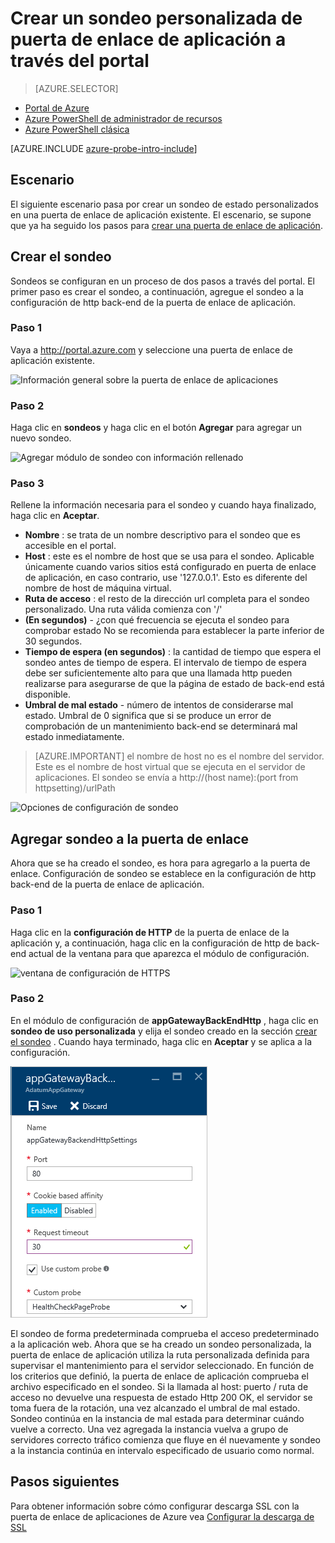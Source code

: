 <properties
   pageTitle="Crear un sondeo personalizada para una puerta de enlace de aplicación a través del portal | Microsoft Azure"
   description="Aprenda a crear un sondeo personalizada de puerta de enlace de aplicación a través del portal"
   services="application-gateway"
   documentationCenter="na"
   authors="georgewallace"
   manager="carmonm"
   editor=""
   tags="azure-resource-manager"
/>
<tags  
   ms.service="application-gateway"
   ms.devlang="na"
   ms.topic="article"
   ms.tgt_pltfrm="na"
   ms.workload="infrastructure-services"
   ms.date="10/25/2016"
   ms.author="gwallace" />

# <a name="create-a-custom-probe-for-application-gateway-by-using-the-portal"></a>Crear un sondeo personalizada de puerta de enlace de aplicación a través del portal

> [AZURE.SELECTOR]
- [Portal de Azure](application-gateway-create-probe-portal.md)
- [Azure PowerShell de administrador de recursos](application-gateway-create-probe-ps.md)
- [Azure PowerShell clásica](application-gateway-create-probe-classic-ps.md)

[AZURE.INCLUDE [azure-probe-intro-include](../../includes/application-gateway-create-probe-intro-include.md)]

## <a name="scenario"></a>Escenario

El siguiente escenario pasa por crear un sondeo de estado personalizados en una puerta de enlace de aplicación existente.
El escenario, se supone que ya ha seguido los pasos para [crear una puerta de enlace de aplicación](application-gateway-create-gateway-portal.md).

## <a name="createprobe"></a>Crear el sondeo

Sondeos se configuran en un proceso de dos pasos a través del portal. El primer paso es crear el sondeo, a continuación, agregue el sondeo a la configuración de http back-end de la puerta de enlace de aplicación.

### <a name="step-1"></a>Paso 1

Vaya a http://portal.azure.com y seleccione una puerta de enlace de aplicación existente.

![Información general sobre la puerta de enlace de aplicaciones][1]

### <a name="step-2"></a>Paso 2

Haga clic en **sondeos** y haga clic en el botón **Agregar** para agregar un nuevo sondeo.

![Agregar módulo de sondeo con información rellenado][2]

### <a name="step-3"></a>Paso 3

Rellene la información necesaria para el sondeo y cuando haya finalizado, haga clic en **Aceptar**.

- **Nombre** : se trata de un nombre descriptivo para el sondeo que es accesible en el portal.
- **Host** : este es el nombre de host que se usa para el sondeo. Aplicable únicamente cuando varios sitios está configurado en puerta de enlace de aplicación, en caso contrario, use '127.0.0.1'. Esto es diferente del nombre de host de máquina virtual.
- **Ruta de acceso** : el resto de la dirección url completa para el sondeo personalizado. Una ruta válida comienza con '/'
- **(En segundos)** - ¿con qué frecuencia se ejecuta el sondeo para comprobar estado No se recomienda para establecer la parte inferior de 30 segundos.
- **Tiempo de espera (en segundos)** : la cantidad de tiempo que espera el sondeo antes de tiempo de espera. El intervalo de tiempo de espera debe ser suficientemente alto para que una llamada http pueden realizarse para asegurarse de que la página de estado de back-end está disponible.
- **Umbral de mal estado** - número de intentos de considerarse mal estado. Umbral de 0 significa que si se produce un error de comprobación de un mantenimiento back-end se determinará mal estado inmediatamente.

> [AZURE.IMPORTANT] el nombre de host no es el nombre del servidor. Este es el nombre de host virtual que se ejecuta en el servidor de aplicaciones. El sondeo se envía a http://(host name):(port from httpsetting)/urlPath

![Opciones de configuración de sondeo][3]

## <a name="add-probe-to-the-gateway"></a>Agregar sondeo a la puerta de enlace

Ahora que se ha creado el sondeo, es hora para agregarlo a la puerta de enlace. Configuración de sondeo se establece en la configuración de http back-end de la puerta de enlace de aplicación.

### <a name="step-1"></a>Paso 1

Haga clic en la **configuración de HTTP** de la puerta de enlace de la aplicación y, a continuación, haga clic en la configuración de http de back-end actual de la ventana para que aparezca el módulo de configuración.

![ventana de configuración de HTTPS][4]

### <a name="step-2"></a>Paso 2

En el módulo de configuración de **appGatewayBackEndHttp** , haga clic en **sondeo de uso personalizada** y elija el sondeo creado en la sección [crear el sondeo](#createprobe) .
Cuando haya terminado, haga clic en **Aceptar** y se aplica a la configuración.

![módulo de configuración de appgatewaybackend][5]

El sondeo de forma predeterminada comprueba el acceso predeterminado a la aplicación web. Ahora que se ha creado un sondeo personalizada, la puerta de enlace de aplicación utiliza la ruta personalizada definida para supervisar el mantenimiento para el servidor seleccionado. En función de los criterios que definió, la puerta de enlace de aplicación comprueba el archivo especificado en el sondeo. Si la llamada al host: puerto / ruta de acceso no devuelve una respuesta de estado Http 200 OK, el servidor se toma fuera de la rotación, una vez alcanzado el umbral de mal estado. Sondeo continúa en la instancia de mal estada para determinar cuándo vuelve a correcto. Una vez agregada la instancia vuelva a grupo de servidores correcto tráfico comienza que fluye en él nuevamente y sondeo a la instancia continúa en intervalo especificado de usuario como normal.


## <a name="next-steps"></a>Pasos siguientes

Para obtener información sobre cómo configurar descarga SSL con la puerta de enlace de aplicaciones de Azure vea [Configurar la descarga de SSL](application-gateway-ssl-portal.md)

[1]: ./media/application-gateway-create-probe-portal/figure1.png
[2]: ./media/application-gateway-create-probe-portal/figure2.png
[3]: ./media/application-gateway-create-probe-portal/figure3.png
[4]: ./media/application-gateway-create-probe-portal/figure4.png
[5]: ./media/application-gateway-create-probe-portal/figure5.png